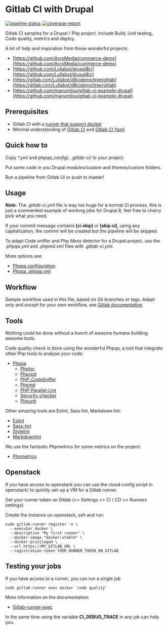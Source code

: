 # Gitlab CI with Drupal

[![pipeline status](https://gitlab.com/mog33/gitlab-ci-drupal/badges/master/pipeline.svg)](https://gitlab.com/mog33/gitlab-ci-drupal/commits/master) [![coverage report](https://gitlab.com/mog33/gitlab-ci-drupal/badges/testing/coverage.svg)](https://gitlab.com/mog33/gitlab-ci-drupal/commits/testing)

Gitlab CI samples for a Drupal / Php project. Include Build, Unit testing, Code
quality, metrics and deploy.

A lot of help and inspiration from those wonderful projects:

- [https://github.com/AcroMedia/commerce-demo](https://github.com/AcroMedia/commerce-demo)
- [https://github.com/Lullabot/drupal8ci](https://github.com/Lullabot/drupal8ci)
- [https://gitlab.com/Lullabot/d8cidemo/tree/gitlab](https://gitlab.com/Lullabot/d8cidemo/tree/gitlab)
- [https://github.com/manumilou/gitlab-ci-example-drupal](https://github.com/manumilou/gitlab-ci-example-drupal)

## Prerequisites

- Gitlab CI with a [runner that support docker](https://docs.gitlab.com/runner/)
- Minimal understanding of [Gitlab CI](https://about.gitlab.com/features/gitlab-ci-cd/) and [Gitlab CI Yaml](https://docs.gitlab.com/ee/ci/yaml)

## Quick how to

Copy _*.yml_ and _phpqa_config/_, _.gitlab-ci/_ to your project.

Put some code in you Drupal _modules/custom_ and _themes/custom_ folders.

Run a pipeline from Gitlab UI or push to master!

## Usage

**Note**: The _.gitlab-ci.yml_ file is way too huge for a normal CI process,
this is just a commented example of working jobs for Drupal 8, feel free to
cherry pick what you need.

If your commit message contains **[ci skip]** or **[skip ci]**, using any
capitalization, the commit will be created but the pipeline will be skipped.

To adapt Code sniffer and Php Mess detector for a Drupal project, use the
_.phpqa.yml_ and _.phpmd.xml_ files with _.gitlab-ci.yml_.

More options see

- [Phpqa configuration](https://github.com/EdgedesignCZ/phpqa#advanced-configuration---phpqayml)
- [Phpqa .phpqa.yml](https://github.com/EdgedesignCZ/phpqa/blob/master/.phpqa.yml)

## Workflow

Sample workflow used in this file, based on Git branches or tags.
Adapt _only_ and _except_ for your own workflow, see [Gitlab documentation](https://docs.gitlab.com/ee/ci/yaml/#only-and-except-simplified)

## Tools

Nothing could be done without a bunch of awsome humans building awsome tools.

Code quality check is done using the wonderful Phpqa, a tool that integrate
other Php tools to analyse your code:

- [Phpqa](https://github.com/EdgedesignCZ/phpqa)
  - [Phploc](https://github.com/sebastianbergmann/phploc)
  - [Phpcpd](https://github.com/sebastianbergmann/phpcpd)
  - [PHP_CodeSniffer](https://github.com/squizlabs/PHP_CodeSniffer)
  - [Phpmd](https://github.com/phpmd/phpmd)
  - [PHP-Parallel-Lint](https://github.com/JakubOnderka/PHP-Parallel-Lint)
  - [Security-checker](https://github.com/sensiolabs/security-checker)
  - [Phpunit](https://phpunit.de)

Other amazing tools are Eslint, Sass lint, Markdown lint:

- [Eslint](https://eslint.org/)
- [Sass-lint](https://github.com/sasstools/sass-lint)
- [Stylelint](https://github.com/stylelint/stylelint)
- [Markdownlint](https://github.com/markdownlint/markdownlint)

We use the fantastic Phpmetrics for some metrics on the project:

- [Phpmetrics](https://www.phpmetrics.org)

## Openstack

If you have access to openstack you can use the cloud config script in openstack/ to quickly set-up a VM for a Gitlab runner.

Get your runner token on Gitlab (>> Settings >> CI / CD >> Runners settings)

Create the instance on openstack, ssh and run:

```shell
sudo gitlab-runner register -n \
  --executor docker \
  --description "My first runner" \
  --docker-image "docker:stable" \
  --docker-privileged \
  --url https://MY_GITLAB_URL \
  --registration-token YOUR_RUNNER_TOKEN_ON_GITLAB
```

## Testing your jobs

If you have access to a runner, you can run a single job

```shell
sudo gitlab-runner exec docker 'code quality'
```

More information on the documentation:

- [Gitlab-runner-exec](https://docs.gitlab.com/runner/commands/#gitlab-runner-exec)

In the same time using the variable __CI_DEBUG_TRACE__ in any job can help you.
